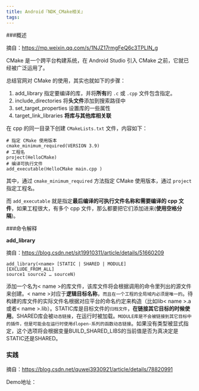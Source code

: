```yaml
---
title: Android『NDK_CMake相关』
tags:
---
```


###概述

摘自：https://mp.weixin.qq.com/s/1NJZ17rmgFeQ6c3TPLIN_g

CMake 是一个跨平台构建系统，在 Android Studio 引入 CMake 之前，它就已经被广泛运用了。

总结官网对 CMake 的使用，其实也就如下的步骤：

1. add_library 指定要编译的库，并将**所有**的 `.c` 或 `.cpp` 文件包含指定。
2. include_directories 将**头文件**添加到搜索路径中
3. set_target_properties 设置库的一些属性
4. target_link_libraries **将库与其他库相关联**

在 cpp 的同一目录下创建 `CMakeLists.txt` 文件，内容如下：

```
# 指定 CMake 使用版本
cmake_minimum_required(VERSION 3.9)
# 工程名
project(HelloCMake)
# 编译可执行文件
add_executable(HelloCMake main.cpp )
```

其中，通过 `cmake_minimum_required` 方法指定 CMake 使用版本，通过 `project` 指定工程名。

而 `add_executable` 就是指定**最后编译的可执行文件名称和需要编译的 cpp 文件**，如果工程很大，有多个 cpp 文件，那么都要把它们添加进来(**使用空格分隔**)。



###命令解释

**add_library**

摘自：https://blog.csdn.net/sjt19910311/article/details/51660209

````shell
add_library(<name> [STATIC | SHARED | MODULE]
[EXCLUDE_FROM_ALL]
source1 source2 … sourceN)
````

添加一个名为< name >的库文件，该库文件将会根据调用的命令里列出的源文件来创建。< name >对应于**逻辑目标名称**，`而且在一个工程的全局域内必须是唯一的`。待构建的库文件的实际文件名根据对应平台的命名约定来构造（比如lib< name >.a或者< name >.lib）。STATIC库是目标文件的`归档文件`，**在链接其它目标的时候使用**。SHARED库会被`动态链接`，在运行时被加载。`MODULE库是不会被链接到其它目标中的插件，但是可能会在运行时使用dlopen-系列的函数动态链接`。如果没有类型被显式指定，这个选项将会根据变量BUILD_SHARED_LIBS的当前值是否为真决定是STATIC还是SHARED。





### 实践

摘自：https://blog.csdn.net/quwei3930921/article/details/78820991

Demo地址：